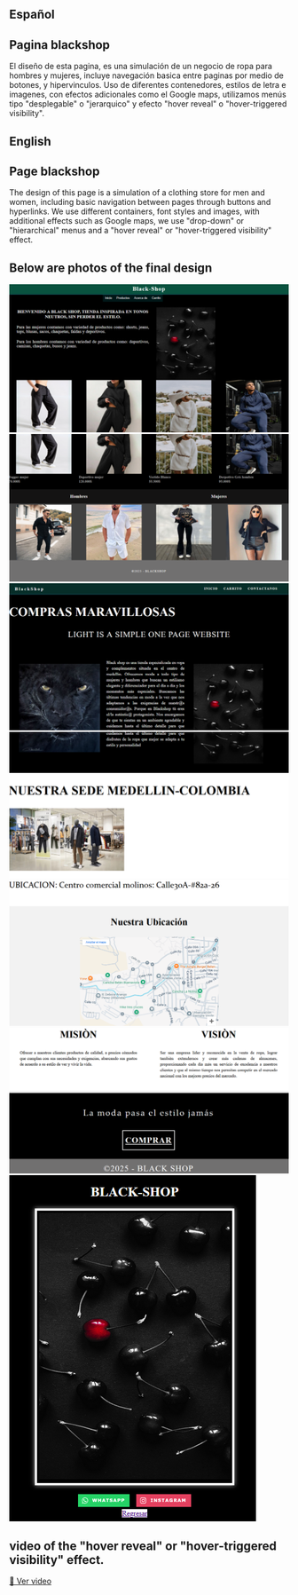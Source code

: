 ## Español
## Pagina blackshop

El diseño de esta pagina, es una simulación de un negocio de ropa para hombres y mujeres, incluye navegación basica entre paginas por medio de botones, y hipervinculos.
Uso de diferentes contenedores, estilos de letra e imagenes, con efectos adicionales como el Google maps, utilizamos menús tipo "desplegable" o "jerarquico" y efecto "hover reveal" o "hover-triggered visibility".

## English
## Page blackshop
The design of this page is a simulation of a clothing store for men and women, including basic navigation between pages through buttons and hyperlinks.
We use different containers, font styles and images, with additional effects such as Google maps, we use "drop-down" or "hierarchical" menus and a "hover reveal" or "hover-triggered visibility" effect.

## Below are photos of the final design

![](images/inicio1.PNG)
![](images/inicio2.PNG)
![](images/quienessomos1.PNG)
![](images/quienessomos2.PNG)
![](images/quienessomos3.PNG)
![](images/quienessomos4.PNG)
![](images/contactopag.PNG)

## video of the "hover reveal" or "hover-triggered visibility" effect.

[🎥 Ver video](https://github.com/yulimarin90/Pagina_de_ropa/blob/main/images/video.webm?raw=true)


